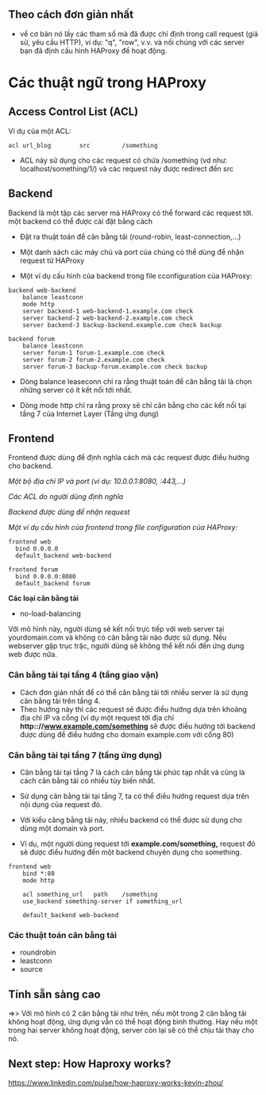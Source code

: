 ## Theo cách đơn giản nhất
-  về cơ bản nó lấy các tham số mà đã được chỉ định trong call request (giả sử, yêu cầu HTTP), ví dụ: "q", "row", v.v. và nối chúng với các server bạn đã định cấu hình HAProxy để hoạt động.


# Các thuật ngữ trong HAProxy

## Access Control List (ACL)


Ví dụ của một ACL:


```
acl url_blog        src         /something
```
- ACL này sử dụng cho các request có chứa /something (vd như: localhost/something/1/) và các request này được redirect đến src

## Backend

Backend là một tập các server mà HAProxy có thể forward các request tới.  một backend có thể được cài đặt bằng cách

- Đặt ra thuật toán để căn bằng tải (round-robin, least-connection,...)
- Một danh sách các máy chủ và port của chúng có thể dùng để nhận request từ HAProxy



- Một ví dụ cấu hình của backend trong file cconfiguration của HAProxy:
```
backend web-backend
    balance leastconn
    mode http
    server backend-1 web-backend-1.example.com check
    server backend-2 web-backend-2.example.com check
    server backend-3 backup-backend.example.com check backup
    
backend forum
    balance leastconn
    server forum-1 forum-1.example.com check
    server forum-2 forum-2.example.com check
    server forum-3 backup-forum.example.com check backup
```

- Dòng balance leaseconn chỉ ra rằng thuật toán để cân bằng tải là chọn những server có ít kết nối tới nhất.

- Dòng mode http chỉ ra rằng proxy sẽ chỉ cân bằng cho các kết nối tại tầng 7 của Internet Layer (Tầng ứng dụng)

## Frontend

Frontend được dùng để định nghĩa cách mà các request được điều hướng cho backend. 


*Một bộ địa chỉ IP và port (ví dụ: 10.0.0.1:8080, *:443,...)**

*Các ACL do người dùng định nghĩa*

*Backend được dùng để nhận request*

*Một ví dụ cấu hình của frontend trong file configuration của HAProxy:*


```
frontend web
  bind 0.0.0.0
  default_backend web-backend

frontend forum
  bind 0.0.0.0:8080
  default_backend forum
```

**Các loại cân bằng tải**


- no-load-balancing

Với mô hình này, người dùng sẽ kết nối trực tiếp với web server tại yourdomain.com và không có cân bằng tải nào được sử dụng. Nếu webserver gặp trục trặc, người dùng sẽ không thể kết nối đến ứng dụng web được nữa.

### Cân bằng tải tại tầng 4 (tầng giao vận)

-  Cách đơn giản nhất để có thể cân bằng tải tới nhiều server là sử dụng cân bằng tải trên tầng 4.
- Theo hướng này thì các request sẽ được điều hướng dựa trên khoảng địa chỉ IP và cổng (ví dụ một request tới địa chỉ **http:://www.example.com/something** sẽ được điều hướng tới backend được dùng để điều hướng cho domain example.com với cổng 80)



### Cân bằng tải tại tầng 7 (tầng ứng dụng)

- Cân bằng tải tại tầng 7 là cách cân bằng tải phức tạp nhất và cũng là cách cân bằng tải có nhiều tùy biến nhất.
-  Sử dụng cân bằng tải tại tầng 7, ta có thể điều hướng request dựa trên nội dụng của request đó.
-   Với kiểu câng bằng tải này, nhiều backend có thể được sử dụng cho dùng một domain và port.



-  Ví dụ, một người dùng request tới **example.com/something,** request đó sẽ được điều hướng đến một backend chuyên dụng cho something.

```
frontend web
    bind *:80
    mode http
    
    acl something_url   path    /something
    use_backend something-server if something_url
    
    default_backend web-backend
```

### Các thuật toán cân bằng tải


- roundrobin
- leastconn
- source


## Tính sẵn sàng cao




=>> Với mô hình có 2 cân bằng tải như trên, nếu một trong 2 cân bằng tải không hoạt động, ứng dụng vẫn có thể hoạt động bình thường. Hay nếu một trong hai server không hoạt động, server còn lại sẽ có thể chịu tải thay cho nó.



## Next step: How Haproxy works? 
https://www.linkedin.com/pulse/how-haproxy-works-kevin-zhou/
